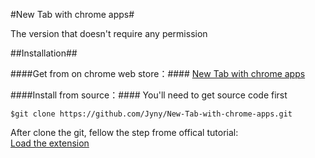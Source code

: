 #New Tab with chrome apps#

The version that doesn't require any permission

##Installation##

####Get from on chrome web store：####
[New Tab with chrome apps](https://chrome.google.com/webstore/detail/new-tab-with-chrome-apps/ckcjokafpkoiijnflcpogblchhoieafj)

####Install from source：####
You'll need to get source code first
```shell
$git clone https://github.com/Jyny/New-Tab-with-chrome-apps.git
```
After clone the git, fellow the step frome offical tutorial:    
[Load the extension](https://developer.chrome.com/extensions/getstarted#unpacked)
